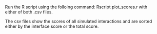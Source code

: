 Run the R script using the folloing command: Rscript plot_scores.r with either of both .csv files. 

The csv files show the scores of all simulated interactions and are sorted either by the interface score or the total score.
